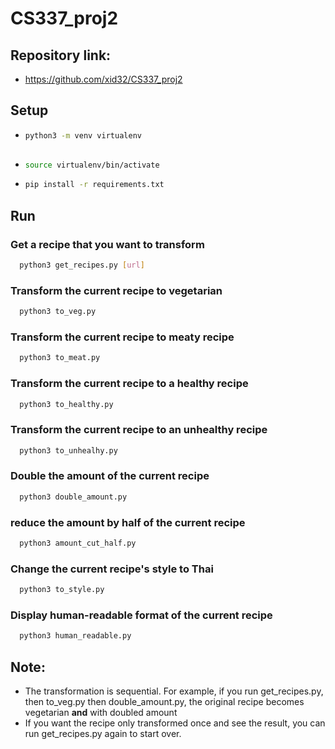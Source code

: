 # CS337_proj2

## Repository link:
* https://github.com/xid32/CS337_proj2

## Setup
* ```sh
  python3 -m venv virtualenv
 
* ```sh
  source virtualenv/bin/activate
  
* ```sh
  pip install -r requirements.txt
  
## Run

### Get a recipe that you want to transform
```sh
  python3 get_recipes.py [url]
```  
  
### Transform the current recipe to vegetarian
```sh
  python3 to_veg.py
```

### Transform the current recipe to meaty recipe
```sh
  python3 to_meat.py
```

### Transform the current recipe to a healthy recipe
```sh
  python3 to_healthy.py
```

### Transform the current recipe to an unhealthy recipe
```sh
  python3 to_unhealhy.py
```

### Double the amount of the current recipe
```sh
  python3 double_amount.py
```

### reduce the amount by half of the current recipe
```sh
  python3 amount_cut_half.py
```

### Change the current recipe's style to Thai
```sh
  python3 to_style.py
```
### Display human-readable format of the current recipe
```sh
  python3 human_readable.py
```

## Note:
* The transformation is sequential. For example, if you run get_recipes.py, then to_veg.py then double_amount.py, the original recipe becomes vegetarian **and** with doubled amount 
* If you want the recipe only transformed once and see the result, you can run get_recipes.py again to start over.
